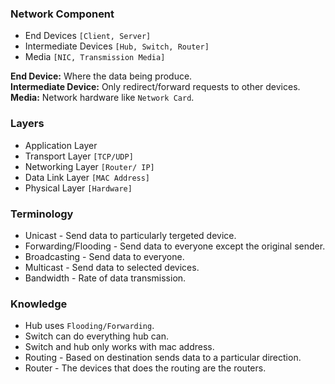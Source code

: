 ### Network Component
 - End Devices `[Client, Server]`
 - Intermediate Devices `[Hub, Switch, Router]`
 - Media `[NIC, Transmission Media]`

**End Device:** Where the data being produce.\
**Intermediate Device:** Only redirect/forward requests to other devices.\
**Media:** Network hardware like `Network Card`.

### Layers
 - Application Layer
 - Transport Layer `[TCP/UDP]`
 - Networking Layer `[Router/ IP]`
 - Data Link Layer `[MAC Address]`
 - Physical Layer `[Hardware]`

### Terminology
 - Unicast - Send data to particularly tergeted device.
 - Forwarding/Flooding - Send data to everyone except the original sender.
 - Broadcasting - Send data to everyone.
 - Multicast - Send data to selected devices.
 - Bandwidth - Rate of data transmission.

### Knowledge
 - Hub uses `Flooding/Forwarding`.
 - Switch can do everything hub can.
 - Switch and hub only works with mac address.
 - Routing - Based on destination sends data to a particular direction.
 - Router - The devices that does the routing are the routers.
